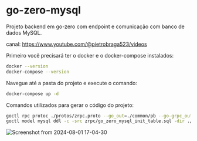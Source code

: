 # go-zero-mysql

Projeto backend em go-zero com endpoint e comunicação com banco de dados MySQL.

canal: https://www.youtube.com/@pietrobraga523/videos

Primeiro você precisará ter o docker e o docker-compose instalados:
```bash
docker --version
docker-compose --version
```

Navegue até a pasta do projeto e execute o comando:
```bash
docker-compose up -d
```

Comandos utilizados para gerar o código do projeto:
```bash
goctl rpc protoc ./protos/zrpc.proto --go_out=./common/pb --go-grpc_out=./common/pb --zrpc_out=./zrpc
goctl model mysql ddl -c -src zrpc/go_zero_mysql_init_table.sql -dir ./zrpc/internal/models
```
![Screenshot from 2024-08-01 17-04-30](https://github.com/user-attachments/assets/b551a3e1-09f7-4ada-a341-2a67e9a65a69)
